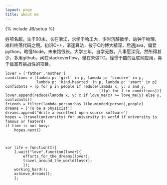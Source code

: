 ```yaml
---
layout: page
title: about me
---
```


{% include JB/setup %}

姓项名超，生于90末，长在浙江，求学于哈工大，少时沉醉数学，后钟于物理，难料终落代码之境。初识C++，渐迷算法，敬于C的博大精深，后遇java，偏爱python，略懂Node，未来路很长。大学三年，自学无数，凡事愿深究，然所得甚少，多用github，问在stackoverflow，憾在未做TC。憧憬于酷的互联网应用，喜于做富有挑战性的项目。


    lover = ['father','mother']
    conditions = [lambda p: 'girl' in p, lambda p: 'sincere' in p,
                  lambda p: 'kind-hearted' in p, lambda p: 'smart' in p]
    confidants = [p for p in people if reduce(lambda x, y: x and y,
                                              [f(p) for f in conditions])]
    lover.append(reduce(lambda x, y: x if love_me(x) >= love_me(y) else y, confidants))
    friends = filter(lambda person:has_like-minded(person),people)
    dreams = ['To be a physicist']
    dreams.append('Write a excellent open source software')
    hopes = (travel(university) for university in world if university is famous or featerd)
    if time is not busy:
        hopes.next()



    var life = function(I){
        I.wait("love",function(lover){
            efforts_for_the_dreams(lover);
            travel_around_the_world(lover);
            });
        working_hard();
        achieve_dreams();
        };

